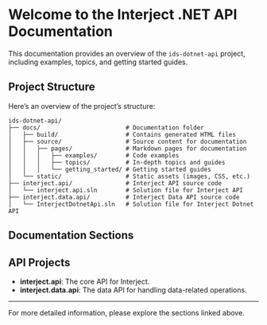# Welcome to the Interject .NET API Documentation

This documentation provides an overview of the `ids-dotnet-api` project, including examples, topics, and getting started guides.

## Project Structure

Here’s an overview of the project’s structure:

```
ids-dotnet-api/
├── docs/                        # Documentation folder
│   ├── build/                   # Contains generated HTML files
│   ├── source/                  # Source content for documentation
│   │   ├── pages/               # Markdown pages for documentation
│   │   │   ├── examples/        # Code examples
│   │   │   ├── topics/          # In-depth topics and guides
│   │   │   └── getting_started/ # Getting started guides
│   └── static/                  # Static assets (images, CSS, etc.)
├── interject.api/               # Interject API source code
│   └── interject.api.sln        # Solution file for Interject API
├── interject.data.api/          # Interject Data API source code
│   └── InterjectDotnetApi.sln   # Solution file for Interject Dotnet API
```

## Documentation Sections

## API Projects

- **interject.api**: The core API for Interject.
- **interject.data.api**: The data API for handling data-related operations.

---

For more detailed information, please explore the sections linked above.
